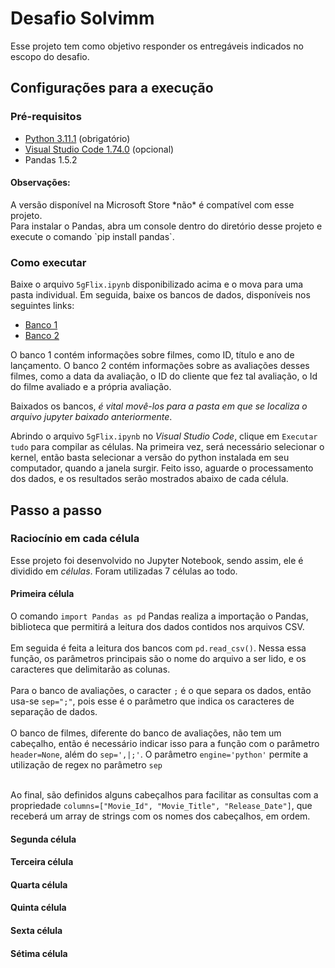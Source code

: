 # Desafio Solvimm

Esse projeto tem como objetivo responder os entregáveis indicados no escopo do desafio.

## Configurações para a execução

### Pré-requisitos

<ul>
  <li><a href="https://www.python.org/downloads/">Python 3.11.1</a> (obrigatório)</li>
  <li><a href="https://code.visualstudio.com/download">Visual Studio Code 1.74.0</a> (opcional)</li>
  <li>Pandas 1.5.2 </li>
</ul>

<h4>Observações:</h4> 
A versão disponível na Microsoft Store *não* é compatível com esse projeto.<br/>
Para instalar o Pandas, abra um console dentro do diretório desse projeto e execute o comando `pip install pandas`.

### Como executar

Baixe o arquivo `5gFlix.ipynb` disponibilizado acima e o mova para uma pasta individual. 
Em seguida, baixe os bancos de dados, disponíveis nos seguintes links:

<ul>
  <li><a href="https://drive.google.com/file/d/1gLsCjaMrL91ECdThq58cZAzB9tPxG18g/view?usp=sharing">Banco 1</a></li>
  <li><a href="https://drive.google.com/file/d/1C_T1w8fc7Oa8MeTo4LMTEcv90IfEOS-6/view?usp=sharing">Banco 2</a></li>
</ul>

O banco 1 contém informações sobre filmes, como ID, título e ano de lançamento. O banco 2 contém informações sobre as avaliações desses filmes, como a data da avaliação, o ID do cliente que fez tal avaliação, o Id do filme avaliado e a própria avaliação.<br/>

Baixados os bancos, *é vital movê-los para a pasta em que se localiza o arquivo jupyter baixado anteriormente*.<br/>

Abrindo o arquivo `5gFlix.ipynb` no *Visual Studio Code*, clique em `Executar tudo` para compilar as células. Na primeira vez, será necessário selecionar o kernel, então basta selecionar a versão do python instalada em seu computador, quando a janela surgir. Feito isso, aguarde o processamento dos dados, e os resultados serão mostrados abaixo de cada célula.

## Passo a passo

### Raciocínio em cada célula

Esse projeto foi desenvolvido no Jupyter Notebook, sendo assim, ele é dividido em *células*. Foram utilizadas 7 células ao todo.

<h4>Primeira célula</h4>

O comando `import Pandas as pd` Pandas realiza a importação o Pandas, biblioteca que permitirá a leitura dos dados contidos nos arquivos CSV. <br/><br/>
Em seguida é feita a leitura dos bancos com `pd.read_csv()`. Nessa essa função, os parâmetros principais são o nome do arquivo a ser lido, e os caracteres que delimitarão as colunas. <br/><br/>
Para o banco de avaliações, o caracter `;` é o que separa os dados, então usa-se `sep=";"`, pois esse é o parâmetro que indica os caracteres de separação de dados.<br/><br/>
O banco de filmes, diferente do banco de avaliações, não tem um cabeçalho, então é necessário indicar isso para a função com o parâmetro `header=None`, além do `sep=',|;'`. O parâmetro `engine='python'` permite a utilização de regex no parâmetro `sep` <br/><br/>

Ao final, são definidos alguns cabeçalhos para facilitar as consultas com a propriedade `columns=["Movie_Id", "Movie_Title", "Release_Date"]`, que receberá um array de strings com os nomes dos cabeçalhos, em ordem.

<h4>Segunda célula</h4>

<h4>Terceira célula</h4>

<h4>Quarta célula</h4>

<h4>Quinta célula</h4>

<h4>Sexta célula</h4>

<h4>Sétima célula</h4>





